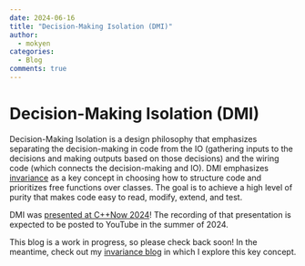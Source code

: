 ```yaml
---
date: 2024-06-16  
title: "Decision-Making Isolation (DMI)"
author:
  - mokyen
categories:
  - Blog
comments: true
---
```


# Decision-Making Isolation (DMI)

Decision-Making Isolation is a design philosophy that emphasizes separating the decision-making in code from the IO (gathering inputs to the decisions and making outputs based on those decisions) and the wiring code (which connects the decision-making and IO). DMI emphasizes [invariance](dmi.md) as a key concept in choosing how to structure code and prioritizes free functions over classes. The goal is to achieve a high level of purity that makes code easy to read, modify, extend, and test.

DMI was [presented at C++Now 2024](https://schedule.cppnow.org/session/2024/developing-better-code-by-isolating-decisions/)! The recording of that presentation is expected to be posted to YouTube in the summer of 2024.

This blog is a work in progress, so please check back soon! In the meantime, check out my [invariance blog](dmi.md) in which I explore this key concept.
